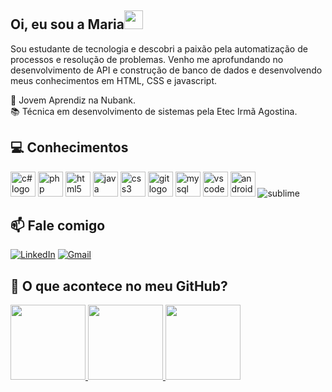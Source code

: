 ## Oi, eu sou a Maria<img src="https://media.giphy.com/media/hvRJCLFzcasrR4ia7z/giphy.gif" width="30"> 	

Sou estudante de tecnologia e descobri a paixão pela automatização de processos e resolução 
de problemas. Venho me aprofundando no desenvolvimento de API e construção de banco de dados e desenvolvendo meus conhecimentos em HTML, CSS e javascript.

💼 Jovem Aprendiz na Nubank.<br>
📚 Técnica em desenvolvimento de sistemas pela Etec Irmã Agostina.



## 💻 Conhecimentos
<div align="left">
 <img src="https://cdn.jsdelivr.net/gh/devicons/devicon/icons/csharp/csharp-original.svg" height="40" alt="c# logo"  />
 <img src="https://cdn.jsdelivr.net/gh/devicons/devicon/icons/php/php-original.svg" height="40" alt="php logo"/>
 <img src="https://cdn.jsdelivr.net/gh/devicons/devicon/icons/html5/html5-original.svg" height="40" alt="html5 logo"/>
 <img src="https://cdn.jsdelivr.net/gh/devicons/devicon/icons/java/java-original.svg" height="40" alt="java logo"/>
 <img src="https://cdn.jsdelivr.net/gh/devicons/devicon/icons/css3/css3-original.svg" height="40" alt="css3 logo"/>
 <img src="https://cdn.jsdelivr.net/gh/devicons/devicon/icons/git/git-original.svg" height="40" alt="git logo"/>
 <img src="https://cdn.jsdelivr.net/gh/devicons/devicon/icons/mysql/mysql-original.svg" height="40" alt="mysql logo"/>
 <img src="https://cdn.jsdelivr.net/gh/devicons/devicon/icons/vscode/vscode-original.svg" height="40" alt="vscode logo"/>
 <img src="https://cdn.jsdelivr.net/gh/devicons/devicon/icons/androidstudio/androidstudio-original.svg" height="40" alt="androidstudiologo"/>
 <img src="https://img.shields.io/badge/SUBLIMETEXT-4b4b4b?style=for-the-badge&logo=sublimetext&logoColor=orange" alt="sublime"/>
</div>

 ##  📫 Fale comigo

[![LinkedIn](https://img.shields.io/badge/LinkedIn-0077B5?style=for-the-badge&logo=linkedin&logoColor=white)](https://www.linkedin.com/in/marialuisareis/) [![Gmail](https://img.shields.io/badge/Gmail-333333?style=for-the-badge&logo=gmail&logoColor=red)](mailto:mariarreis19@gmail.com)

##   📒 O que acontece no meu GitHub?
<div align="center" style="display: flex;">
  
  <a href="https://github.com/mallurxis">
    <img height="120em" src="https://github-readme-streak-stats.herokuapp.com/?user=mallurxis&theme=dark&hide_border=true" style=margin: 10px/>
    <img height="120em" src="https://github-readme-stats.vercel.app/api/top-langs/?username=mallurxis&theme=dark&show_icons=true&hide_border=true&layout=compact"/>
    <img height="120em" src="https://github-readme-stats.vercel.app/api?username=mallurxis&theme=dark&show_icons=true&hide_border=true&count_private=true"/>
  </a>
  
</div>



